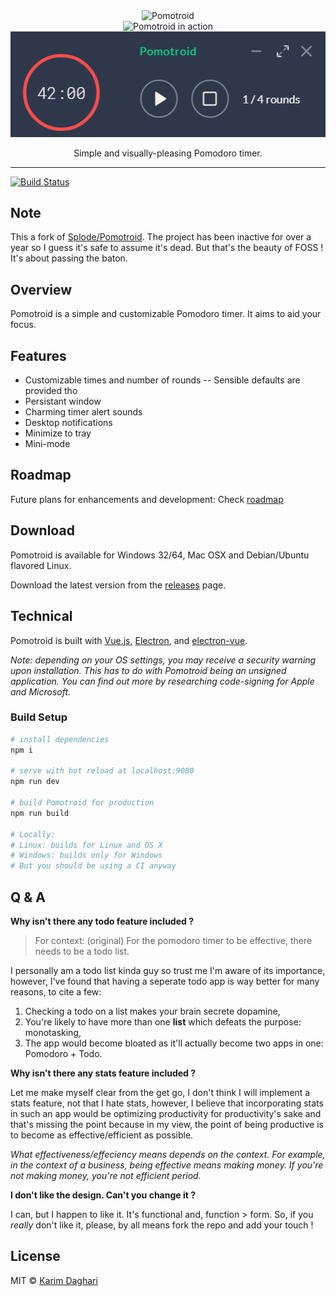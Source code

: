 <div align="center">
  <img alt="Pomotroid" src=".github/images/pomotroid-title.png" width="800px">
</div>
<div align="center">
  <img alt="Pomotroid in action" src=".github/images/pomotroid-screens.jpg" width="800px">
</div>
<div align="center">
  <img alt="Pomotroid mini mode" src=".github/images/mini-mode.jpg">
</div>

<p align="center">Simple and visually-pleasing Pomodoro timer.</p>

---

[![Build Status](https://travis-ci.org/karimdaghari/pomotroid.svg?branch=master)](https://travis-ci.org/karimdaghari/pomotroid)

## Note

This a fork of [Splode/Pomotroid](https://github.com/Splode/pomotroid). The project has been inactive for over a year so I guess it's safe to assume it's dead. But that's the beauty of FOSS ! It's about passing the baton.

## Overview

Pomotroid is a simple and customizable Pomodoro timer. It aims to aid your focus.

## Features

- Customizable times and number of rounds -- Sensible defaults are provided tho
- Persistant window
- Charming timer alert sounds
- Desktop notifications
- Minimize to tray
- Mini-mode

## Roadmap

Future plans for enhancements and development: Check [roadmap](https://github.com/karimdaghari/pomotroid/issues/1)

## Download

Pomotroid is available for Windows 32/64, Mac OSX and Debian/Ubuntu flavored Linux.

Download the latest version from the [releases](https://github.com/karimdaghari/pomotroid/releases) page.

## Technical

Pomotroid is built with [Vue.js](https://github.com/vuejs/vue), [Electron](https://github.com/electron/electron), and [electron-vue](https://github.com/SimulatedGREG/electron-vue).

_Note: depending on your OS settings, you may receive a security warning upon installation. This has to do with Pomotroid being an unsigned application. You can find out more by researching code-signing for Apple and Microsoft._

### Build Setup

```bash
# install dependencies
npm i

# serve with hot reload at localhost:9080
npm run dev

# build Pomotroid for production
npm run build

# Locally:
# Linux: builds for Linux and OS X
# Windows: builds only for Windows
# But you should be using a CI anyway
```

## Q & A

**Why isn't there any todo feature included ?**

> For context: (original) For the pomodoro timer to be effective, there needs to be a todo list.

I personally am a todo list kinda guy so trust me I'm aware of its importance, however, I've found that having a seperate todo app is way better for many reasons, to cite a few:

1. Checking a todo on a list makes your brain secrete dopamine,
2. You're likely to have more than one **list** which defeats the purpose: monotasking,
3. The app would become bloated as it'll actually become two apps in one: Pomodoro + Todo.

**Why isn't there any stats feature included ?**

Let me make myself clear from the get go, I don't think I will implement a stats feature, not that I hate stats, however, I believe that incorporating stats in such an app would be optimizing productivity for productivity's sake and that's missing the point because in my view, the point of being productive is to become as effective/efficient as possible.

_What effectiveness/effeciency means depends on the context. For example, in the context of a business, being effective means making money. If you're not making money, you're not efficient period._

**I don't like the design. Can't you change it ?**

I can, but I happen to like it. It's functional and, function > form. So, if you _really_ don't like it, please, by all means fork the repo and add your touch !

## License

MIT &copy; [Karim Daghari](https://github.com/karimdaghari)
